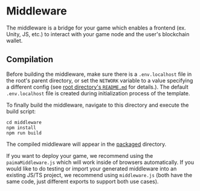 # Middleware

The middleware is a bridge for your game which enables a frontend (ex. Unity, JS, etc.) to interact with your game node and the user's blockchain wallet.

## Compilation

Before building the middleware, make sure there is a `.env.localhost` file in the root's parent directory, or set the `NETWORK` variable to a value specifying a different config (see [root directory's `README.md`](/README.md) for details.). The default `.env.localhost` file is created during initialization process of the template.

To finally build the middleware, navigate to this directory and execute the build script:

```
cd middleware
npm install
npm run build
```

The compiled middleware will appear in the [packaged](./packaged/) directory.

If you want to deploy your game, we recommend using the `paimaMiddleware.js` which will work inside of browsers automatically. If you would like to do testing or import your generated middleware into an existing JS/TS project, we recommend using `middleware.js` (both have the same code, just different exports to support both use cases).
